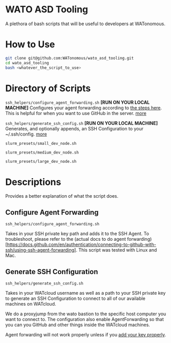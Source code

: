 # WATO ASD Tooling
A plethora of bash scripts that will be useful to developers at WATonomous.

# How to Use
```bash
git clone git@github.com:WATonomous/wato_asd_tooling.git
cd wato_asd_tooling
bash <whatever_the_script_to_use>
```

# Directory of Scripts
`ssh_helpers/configure_agent_forwarding.sh` **[RUN ON YOUR LOCAL MACHINE]** Configures your agent forwarding according to [the steps here](https://docs.github.com/en/authentication/connecting-to-github-with-ssh/using-ssh-agent-forwarding). This is helpful for when you want to use GitHub in the server. [more](#generate-ssh-configuration)

`ssh_helpers/generate_ssh_config.sh` **[RUN ON YOUR LOCAL MACHINE]** Generates, and optionally appends, an SSH Configuration to your ~/.ssh/config. [more](#generate-ssh-configuration)

`slurm_presets/small_dev_node.sh`

`slurm_presets/medium_dev_node.sh`

`slurm_presets/large_dev_node.sh`

# Descriptions
Provides a better explanation of what the script does.

## Configure Agent Forwarding
`ssh_helpers/configure_agent_forwarding.sh` 

Takes in your SSH private key path and adds it to the SSH Agent. To troubleshoot, please refer to the (actual docs to do agent forwarding)[https://docs.github.com/en/authentication/connecting-to-github-with-ssh/using-ssh-agent-forwarding]. This script was tested with Linux and Mac.

## Generate SSH Configuration
`ssh_helpers/generate_ssh_config.sh`

Takes in your WATcloud username as well as a path to your SSH private key to generate an SSH Configuration to connect to all of our available machines on WATcloud.

We do a proxyjump from the wato bastion to the specific host computer you want to connect to. The configuration also enable AgentForwarding so that you can you GitHub and other things inside the WATcloud machines. 

Agent forwarding will not work properly unless if you [add your key properly](#configure-agent-forwarding). 